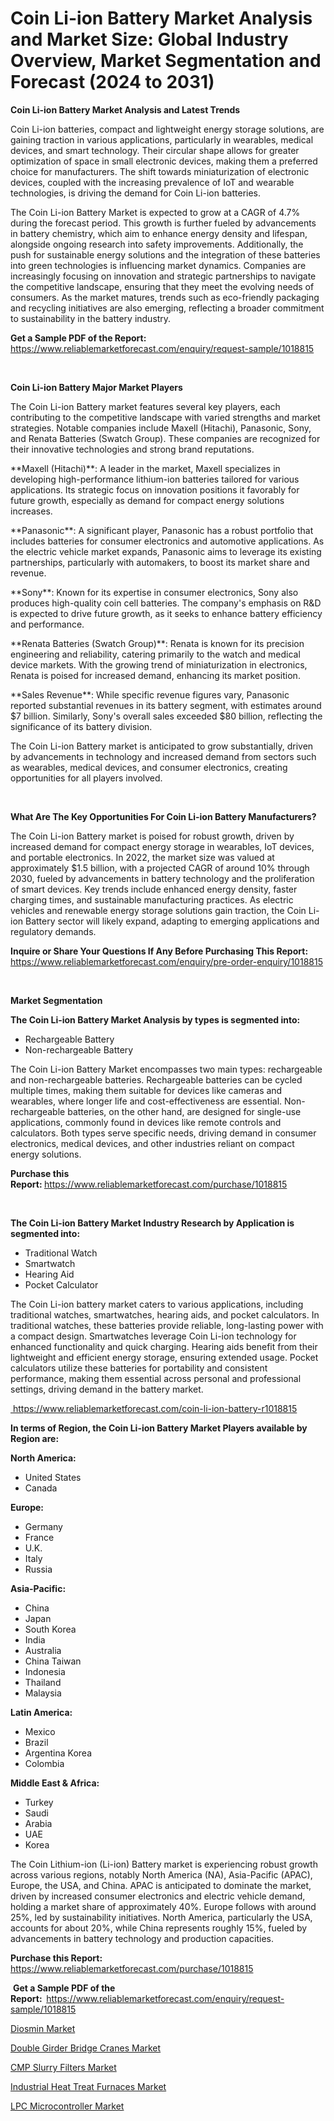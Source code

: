 <p><h1>Coin Li-ion Battery Market Analysis and Market Size: Global Industry Overview, Market Segmentation and Forecast (2024 to 2031)</h1></p><p><strong>Coin Li-ion Battery Market Analysis and Latest Trends</strong></p>
<p><p>Coin Li-ion batteries, compact and lightweight energy storage solutions, are gaining traction in various applications, particularly in wearables, medical devices, and smart technology. Their circular shape allows for greater optimization of space in small electronic devices, making them a preferred choice for manufacturers. The shift towards miniaturization of electronic devices, coupled with the increasing prevalence of IoT and wearable technologies, is driving the demand for Coin Li-ion batteries.</p><p>The Coin Li-ion Battery Market is expected to grow at a CAGR of 4.7% during the forecast period. This growth is further fueled by advancements in battery chemistry, which aim to enhance energy density and lifespan, alongside ongoing research into safety improvements. Additionally, the push for sustainable energy solutions and the integration of these batteries into green technologies is influencing market dynamics. Companies are increasingly focusing on innovation and strategic partnerships to navigate the competitive landscape, ensuring that they meet the evolving needs of consumers. As the market matures, trends such as eco-friendly packaging and recycling initiatives are also emerging, reflecting a broader commitment to sustainability in the battery industry.</p></p>
<p><strong>Get a Sample PDF of the Report:&nbsp;</strong> <a href="https://www.reliablemarketforecast.com/enquiry/request-sample/1018815">https://www.reliablemarketforecast.com/enquiry/request-sample/1018815</a></p>
<p>&nbsp;</p>
<p><strong>Coin Li-ion Battery Major Market Players</strong></p>
<p><p>The Coin Li-ion Battery market features several key players, each contributing to the competitive landscape with varied strengths and market strategies. Notable companies include Maxell (Hitachi), Panasonic, Sony, and Renata Batteries (Swatch Group). These companies are recognized for their innovative technologies and strong brand reputations.</p><p>**Maxell (Hitachi)**: A leader in the market, Maxell specializes in developing high-performance lithium-ion batteries tailored for various applications. Its strategic focus on innovation positions it favorably for future growth, especially as demand for compact energy solutions increases.</p><p>**Panasonic**: A significant player, Panasonic has a robust portfolio that includes batteries for consumer electronics and automotive applications. As the electric vehicle market expands, Panasonic aims to leverage its existing partnerships, particularly with automakers, to boost its market share and revenue.</p><p>**Sony**: Known for its expertise in consumer electronics, Sony also produces high-quality coin cell batteries. The company's emphasis on R&D is expected to drive future growth, as it seeks to enhance battery efficiency and performance.</p><p>**Renata Batteries (Swatch Group)**: Renata is known for its precision engineering and reliability, catering primarily to the watch and medical device markets. With the growing trend of miniaturization in electronics, Renata is poised for increased demand, enhancing its market position.</p><p>**Sales Revenue**: While specific revenue figures vary, Panasonic reported substantial revenues in its battery segment, with estimates around $7 billion. Similarly, Sony's overall sales exceeded $80 billion, reflecting the significance of its battery division.</p><p>The Coin Li-ion Battery market is anticipated to grow substantially, driven by advancements in technology and increased demand from sectors such as wearables, medical devices, and consumer electronics, creating opportunities for all players involved.</p></p>
<p>&nbsp;</p>
<p><strong>What Are The Key Opportunities For Coin Li-ion Battery Manufacturers?</strong></p>
<p><p>The Coin Li-ion Battery market is poised for robust growth, driven by increased demand for compact energy storage in wearables, IoT devices, and portable electronics. In 2022, the market size was valued at approximately $1.5 billion, with a projected CAGR of around 10% through 2030, fueled by advancements in battery technology and the proliferation of smart devices. Key trends include enhanced energy density, faster charging times, and sustainable manufacturing practices. As electric vehicles and renewable energy storage solutions gain traction, the Coin Li-ion Battery sector will likely expand, adapting to emerging applications and regulatory demands.</p></p>
<p><strong>Inquire or Share Your Questions If Any Before Purchasing This Report:</strong> <a href="https://www.reliablemarketforecast.com/enquiry/pre-order-enquiry/1018815">https://www.reliablemarketforecast.com/enquiry/pre-order-enquiry/1018815</a></p>
<p>&nbsp;</p>
<p><strong>Market Segmentation</strong></p>
<p><strong>The Coin Li-ion Battery Market Analysis by types is segmented into:</strong></p>
<p><ul><li>Rechargeable Battery</li><li>Non-rechargeable Battery</li></ul></p>
<p><p>The Coin Li-ion Battery Market encompasses two main types: rechargeable and non-rechargeable batteries. Rechargeable batteries can be cycled multiple times, making them suitable for devices like cameras and wearables, where longer life and cost-effectiveness are essential. Non-rechargeable batteries, on the other hand, are designed for single-use applications, commonly found in devices like remote controls and calculators. Both types serve specific needs, driving demand in consumer electronics, medical devices, and other industries reliant on compact energy solutions.</p></p>
<p><strong>Purchase this Report:&nbsp;</strong><a href="https://www.reliablemarketforecast.com/purchase/1018815">https://www.reliablemarketforecast.com/purchase/1018815</a></p>
<p>&nbsp;</p>
<p><strong>The Coin Li-ion Battery Market Industry Research by Application is segmented into:</strong></p>
<p><ul><li>Traditional Watch</li><li>Smartwatch</li><li>Hearing Aid</li><li>Pocket Calculator</li></ul></p>
<p><p>The Coin Li-ion battery market caters to various applications, including traditional watches, smartwatches, hearing aids, and pocket calculators. In traditional watches, these batteries provide reliable, long-lasting power with a compact design. Smartwatches leverage Coin Li-ion technology for enhanced functionality and quick charging. Hearing aids benefit from their lightweight and efficient energy storage, ensuring extended usage. Pocket calculators utilize these batteries for portability and consistent performance, making them essential across personal and professional settings, driving demand in the battery market.</p></p>
<p><a href="https://www.reliablemarketforecast.com/coin-li-ion-battery-r1018815">&nbsp;https://www.reliablemarketforecast.com/coin-li-ion-battery-r1018815</a></p>
<p><strong>In terms of Region, the Coin Li-ion Battery Market Players available by Region are:</strong></p>
<p>
    <p> <strong> North America: </strong>
        <ul>
            <li>United States</li>
            <li>Canada</li>
        </ul>
        </p> 
    <p> <strong> Europe: </strong>
        <ul>
            <li>Germany</li>
            <li>France</li>
            <li>U.K.</li>
            <li>Italy</li>
            <li>Russia</li>
        </ul>
        </p> 
    <p> <strong> Asia-Pacific: </strong>
        <ul>
            <li>China</li>
            <li>Japan</li>
            <li>South Korea</li>
            <li>India</li>
            <li>Australia</li>
            <li>China Taiwan</li>
            <li>Indonesia</li>
            <li>Thailand</li>
            <li>Malaysia</li>
        </ul>
        </p> 
    <p> <strong> Latin America: </strong>
        <ul>
            <li>Mexico</li>
            <li>Brazil</li>
            <li>Argentina Korea</li>
            <li>Colombia</li>
        </ul>
        </p> 
    <p> <strong> Middle East & Africa: </strong>
        <ul>
            <li>Turkey</li>
            <li>Saudi</li>
            <li>Arabia</li>
            <li>UAE</li>
            <li>Korea</li>
        </ul>
    </p>
    </p>
<p><p>The Coin Lithium-ion (Li-ion) Battery market is experiencing robust growth across various regions, notably North America (NA), Asia-Pacific (APAC), Europe, the USA, and China. APAC is anticipated to dominate the market, driven by increased consumer electronics and electric vehicle demand, holding a market share of approximately 40%. Europe follows with around 25%, led by sustainability initiatives. North America, particularly the USA, accounts for about 20%, while China represents roughly 15%, fueled by advancements in battery technology and production capacities.</p></p>
<p><strong>Purchase this Report: </strong><a href="https://www.reliablemarketforecast.com/purchase/1018815">https://www.reliablemarketforecast.com/purchase/1018815</a></p>
<p>&nbsp;<strong>Get a Sample PDF of the Report:&nbsp;&nbsp;</strong><a href="https://www.reliablemarketforecast.com/enquiry/request-sample/1018815">https://www.reliablemarketforecast.com/enquiry/request-sample/1018815</a></p>
<p><strong></strong></p>
<p><p><a href="https://issuu.com/reportprime-2/docs/diosmin-market-size-2030.pptx_f18a80a0056bf5">Diosmin Market</a></p><p><a href="https://www.linkedin.com/pulse/double-girder-bridge-cranes-market-size-share-growth-analysis-uqpmf?trackingId=lDBZM%2FvfR0unnIubCYnQgw%3D%3D">Double Girder Bridge Cranes Market</a></p><p><a href="https://github.com/CliffMedina6/Market-Research-Report-List-6/blob/main/cmp-slurry-filters-market.md">CMP Slurry Filters Market</a></p><p><a href="https://www.linkedin.com/pulse/strategic-insights-global-industrial-heat-treat-furnaces-market-azgif?trackingId=fwKT3CksRJKSAV%2FZ1JvUqQ%3D%3D">Industrial Heat Treat Furnaces Market</a></p><p><a href="https://medium.com/@perrin7364/the-market-for-lpc-microcontroller-market-is-examined-in-this-report-along-with-the-factors-that-347f21a26e9e">LPC Microcontroller Market</a></p></p>